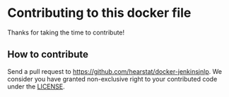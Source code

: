 # Contributing to this docker file

Thanks for taking the time to contribute!

## How to contribute
Send a pull request to https://github.com/hearstat/docker-jenkinsjnlp.
We consider you have granted non-exclusive right to your contributed code under the [LICENSE](LICENSE).
